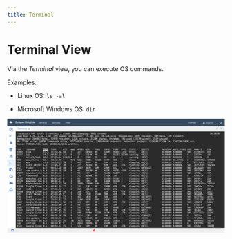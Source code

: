 ```yaml
---
title: Terminal
---
```


Terminal View
===

Via the *Terminal* view, you can execute OS commands.  

Examples:

* Linux OS: `ls -al`

* Microsoft Windows OS: `dir`

![Terminal view](../../../images/ide_view_terminal.png)


